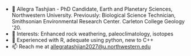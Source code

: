 - 👋 Allegra Tashjian - PhD Candidate, Earth and Planetary Sciences, Northwestern University.
Previously: Biological Science Technician, Smithsonian Environmental Research Center. Carleton College Geology '20.
- 👀 Interests: Enhanced rock weathering, paleoclimatology, isotopes
- 🌱 Experienced with R, adequate using python, new to C++
- 📫 Reach me at allegratashjian2027@u.northwestern.edu

<!---
alltashjian/alltashjian is a ✨ special ✨ repository because its `README.md` (this file) appears on your GitHub profile.
You can click the Preview link to take a look at your changes.
--->
